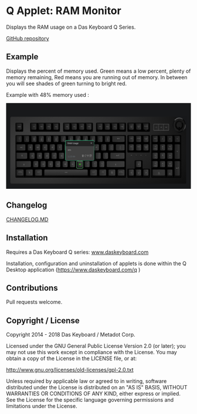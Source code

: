 # Q Applet: RAM Monitor

Displays the RAM usage on a Das Keyboard Q Series.

[GitHub repository](https://github.com/daskeyboard/daskeyboard-applet--ram-usage)

## Example

Displays the percent of memory used. Green means a low percent, plenty of memory remaining, Red means you are running out of memory. In between you will see shades of green turning to bright red.

Example with 48% memory used :


![RAM meter on a Das Keybaord Q](assets/q-ram-usage.png "Q RAM usage")

## Changelog

[CHANGELOG.MD](CHANGELOG.md)

## Installation

Requires a Das Keyboard Q series: www.daskeyboard.com

Installation, configuration and uninstallation of applets is done within
the Q Desktop application (https://www.daskeyboard.com/q )

## Contributions

Pull requests welcome.

## Copyright / License

Copyright 2014 - 2018 Das Keyboard / Metadot Corp.

Licensed under the GNU General Public License Version 2.0 (or later);
you may not use this work except in compliance with the License.
You may obtain a copy of the License in the LICENSE file, or at:

   http://www.gnu.org/licenses/old-licenses/gpl-2.0.txt

Unless required by applicable law or agreed to in writing, software
distributed under the License is distributed on an "AS IS" BASIS,
WITHOUT WARRANTIES OR CONDITIONS OF ANY KIND, either express or implied.
See the License for the specific language governing permissions and
limitations under the License.
